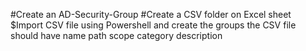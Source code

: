 #Create an AD-Security-Group
#Create a CSV folder on Excel sheet
$Import CSV file using Powershell and create the groups
the CSV file should have 
name
path
scope
category
description
